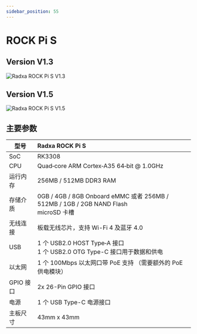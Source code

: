 ```yaml
---
sidebar_position: 55
---
```


# ROCK Pi S

## Version V1.3

![Radxa ROCK Pi S V1.3](/img/rockpi/pis/marked_rock_pi_s_v1300.webp)

## Version V1.5

![Radxa ROCK Pi S V1.5](/img/rockpi/pis/marked_rock_pi_s_v1500.webp)

## 主要参数

| 型号      | Radxa ROCK Pi S                                                                           |
| --------- | :---------------------------------------------------------------------------------------- |
| SoC       | RK3308                                                                                    |
| CPU       | Quad‑core ARM Cortex‑A35 64‑bit @ 1.0GHz                                                  |
| 运行内存  | 256MB / 512MB DDR3 RAM                                                                    |
| 存储介质  | 0GB / 4GB / 8GB Onboard eMMC 或者 256MB / 512MB / 1GB / 2GB NAND Flash <br/> microSD 卡槽 |
| 无线连接  | 板载无线芯片，支持 Wi-Fi 4 及蓝牙 4.0                                                     |
| USB       | 1 个 USB2.0 HOST Type‑A 接口 <br/> 1 个 USB2.0 OTG Type-C 接口用于数据和供电              |
| 以太网    | 1 个 100Mbps 以太网口带 PoE 支持 （需要额外的 PoE 供电模块）                              |
| GPIO 接口 | 2x 26-Pin GPIO 接口                                                                       |
| 电源      | 1 个 USB Type-C 电源接口                                                                  |
| 主板尺寸  | 43mm x 43mm                                                                               |
